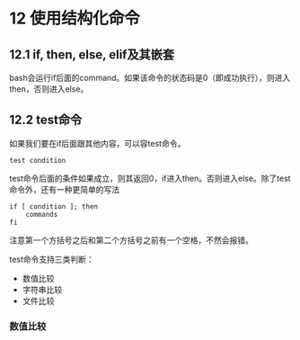 # 12 使用结构化命令

## 12.1 if, then, else, elif及其嵌套

bash会运行if后面的command。如果该命令的状态码是0（即成功执行），则进入then，否则进入else。

## 12.2 test命令

如果我们要在if后面跟其他内容，可以容test命令。

```
test condition
```

test命令后面的条件如果成立，则其返回0，if进入then。否则进入else。除了test命令外，还有一种更简单的写法

```
if [ condition ]; then
    commands
fi
```

注意第一个方括号之后和第二个方括号之前有一个空格，不然会报错。

test命令支持三类判断：

- 数值比较
- 字符串比较
- 文件比较

### 数值比较

